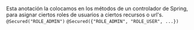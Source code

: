 Esta anotación la colocamos en los métodos de un controlador de Spring, para asignar ciertos roles de usuarios a ciertos recursos o url's.
``@Secured("ROLE_ADMIN")``
``@Secured({"ROLE_ADMIN", "ROLE_USER", ...})``
